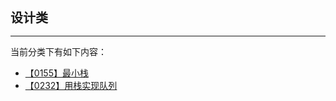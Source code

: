 <div style="font-size: 20px; margin-bottom: 15px; font-weight: bold;">设计类</div>
<hr style="height: 1px; margin: 1em 0px;" />

当前分类下有如下内容：

* [【0155】最小栈](/tools/tpl/min-stack.md)
* [【0232】用栈实现队列](/tools/tpl/implement-queue-using-stacks.md)